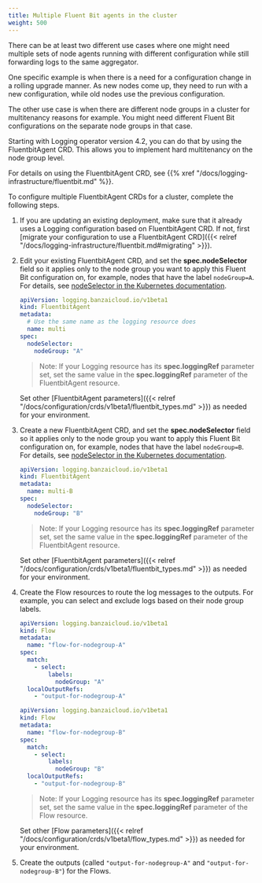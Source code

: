 ```yaml
---
title: Multiple Fluent Bit agents in the cluster
weight: 500
---
```


There can be at least two different use cases where one might need multiple sets of node agents running with different configuration while still forwarding logs to the same aggregator.

One specific example is when there is a need for a configuration change in a rolling upgrade manner. As new nodes come up, they need to run with a new configuration, while old nodes use the previous configuration.

The other use case is when there are different node groups in a cluster for multitenancy reasons for example. You might need different Fluent Bit configurations on the separate node groups in that case.

Starting with Logging operator version 4.2, you can do that by using the FluentbitAgent CRD. This allows you to implement hard multitenancy on the node group level.

For details on using the FluentbitAgent CRD, see {{% xref "/docs/logging-infrastructure/fluentbit.md" %}}.

To configure multiple FluentbitAgent CRDs for a cluster, complete the following steps.


1. If you are updating an existing deployment, make sure that it already uses a Logging configuration based on FluentbitAgent CRD. If not, first [migrate your configuration to use a FluentbitAgent CRD]({{< relref "/docs/logging-infrastructure/fluentbit.md#migrating" >}}).
1. Edit your existing FluentbitAgent CRD, and set the **spec.nodeSelector** field so it applies only to the node group you want to apply this Fluent Bit configuration on, for example, nodes that have the label `nodeGroup=A`. For details, see [nodeSelector in the Kubernetes documentation](https://kubernetes.io/docs/concepts/scheduling-eviction/assign-pod-node/#nodeselector).

    ```yaml
    apiVersion: logging.banzaicloud.io/v1beta1
    kind: FluentbitAgent
    metadata:
      # Use the same name as the logging resource does
      name: multi
    spec:
      nodeSelector:
        nodeGroup: "A"
    ```

    > Note: If your Logging resource has its **spec.loggingRef** parameter set, set the same value in the **spec.loggingRef** parameter of the FluentbitAgent resource.

    Set other [FluentbitAgent parameters]({{< relref "/docs/configuration/crds/v1beta1/fluentbit_types.md" >}}) as needed for your environment.

1. Create a new FluentbitAgent CRD, and set the **spec.nodeSelector** field so it applies only to the node group you want to apply this Fluent Bit configuration on, for example, nodes that have the label `nodeGroup=B`. For details, see [nodeSelector in the Kubernetes documentation](https://kubernetes.io/docs/concepts/scheduling-eviction/assign-pod-node/#nodeselector).

    ```yaml
    apiVersion: logging.banzaicloud.io/v1beta1
    kind: FluentbitAgent
    metadata:
      name: multi-B
    spec:
      nodeSelector:
        nodeGroup: "B"
    ```

    > Note: If your Logging resource has its **spec.loggingRef** parameter set, set the same value in the **spec.loggingRef** parameter of the FluentbitAgent resource.

    Set other [FluentbitAgent parameters]({{< relref "/docs/configuration/crds/v1beta1/fluentbit_types.md" >}}) as needed for your environment.

1. Create the Flow resources to route the log messages to the outputs. For example, you can select and exclude logs based on their node group labels.

    ```yaml
    apiVersion: logging.banzaicloud.io/v1beta1
    kind: Flow
    metadata:
      name: "flow-for-nodegroup-A"
    spec:
      match:
        - select:
            labels:
              nodeGroup: "A"
      localOutputRefs:
        - "output-for-nodegroup-A"
    ```

    ```yaml
    apiVersion: logging.banzaicloud.io/v1beta1
    kind: Flow
    metadata:
      name: "flow-for-nodegroup-B"
    spec:
      match:
        - select:
            labels:
              nodeGroup: "B"
      localOutputRefs:
        - "output-for-nodegroup-B"
    ```

    > Note: If your Logging resource has its **spec.loggingRef** parameter set, set the same value in the **spec.loggingRef** parameter of the Flow resource.

    Set other [Flow parameters]({{< relref "/docs/configuration/crds/v1beta1/flow_types.md" >}}) as needed for your environment.

1. Create the outputs (called `"output-for-nodegroup-A"` and `"output-for-nodegroup-B"`) for the Flows.
